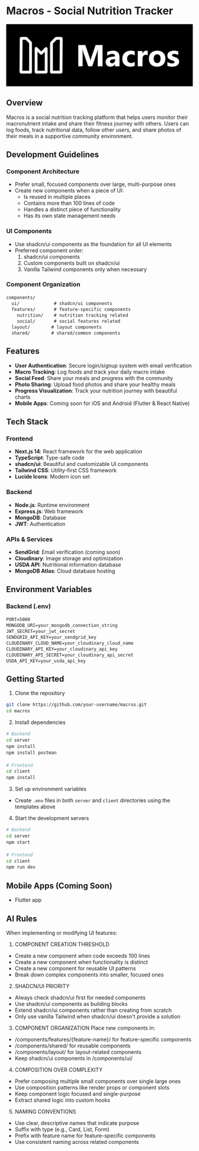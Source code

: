 # Macros - Social Nutrition Tracker

<div align="center">
  <img src="client/public/banner.png" alt="Macros - Social Nutrition Tracker" width="800"/>
</div>

## Overview
Macros is a social nutrition tracking platform that helps users monitor their macronutrient intake and share their fitness journey with others. Users can log foods, track nutritional data, follow other users, and share photos of their meals in a supportive community environment.

## Development Guidelines

### Component Architecture
- Prefer small, focused components over large, multi-purpose ones
- Create new components when a piece of UI:
  - Is reused in multiple places
  - Contains more than 100 lines of code
  - Handles a distinct piece of functionality
  - Has its own state management needs

### UI Components
- Use shadcn/ui components as the foundation for all UI elements
- Preferred component order:
  1. shadcn/ui components
  2. Custom components built on shadcn/ui
  3. Vanilla Tailwind components only when necessary

### Component Organization
```
components/
  ui/             # shadcn/ui components
  features/       # feature-specific components
    nutrition/    # nutrition tracking related
    social/       # social features related
  layout/        # layout components
  shared/        # shared/common components
```

## Features

- **User Authentication**: Secure login/signup system with email verification
- **Macro Tracking**: Log foods and track your daily macro intake
- **Social Feed**: Share your meals and progress with the community
- **Photo Sharing**: Upload food photos and share your healthy meals
- **Progress Visualization**: Track your nutrition journey with beautiful charts
- **Mobile Apps**: Coming soon for iOS and Android (Flutter & React Native)

## Tech Stack

### Frontend
- **Next.js 14**: React framework for the web application
- **TypeScript**: Type-safe code
- **shadcn/ui**: Beautiful and customizable UI components
- **Tailwind CSS**: Utility-first CSS framework
- **Lucide Icons**: Modern icon set

### Backend
- **Node.js**: Runtime environment
- **Express.js**: Web framework
- **MongoDB**: Database
- **JWT**: Authentication

### APIs & Services
- **SendGrid**: Email verification (coming soon)
- **Cloudinary**: Image storage and optimization
- **USDA API**: Nutritional information database
- **MongoDB Atlas**: Cloud database hosting

## Environment Variables

### Backend (.env)
```env
PORT=5000
MONGODB_URI=your_mongodb_connection_string
JWT_SECRET=your_jwt_secret
SENDGRID_API_KEY=your_sendgrid_key
CLOUDINARY_CLOUD_NAME=your_cloudinary_cloud_name
CLOUDINARY_API_KEY=your_cloudinary_api_key
CLOUDINARY_API_SECRET=your_cloudinary_api_secret
USDA_API_KEY=your_usda_api_key
```

## Getting Started

1. Clone the repository
```bash
git clone https://github.com/your-username/macros.git
cd macros
```

2. Install dependencies
```bash
# Backend
cd server
npm install
npm install postman

# Frontend
cd client
npm install
```

3. Set up environment variables
- Create `.env` files in both `server` and `client` directories using the templates above

4. Start the development servers
```bash
# Backend
cd server
npm start

# Frontend
cd client
npm run dev
```

## Mobile Apps (Coming Soon)
- Flutter app

## AI Rules

When implementing or modifying UI features:

1. COMPONENT CREATION THRESHOLD
- Create a new component when code exceeds 100 lines
- Create a new component when functionality is distinct
- Create a new component for reusable UI patterns
- Break down complex components into smaller, focused ones

2. SHADCN/UI PRIORITY
- Always check shadcn/ui first for needed components
- Use shadcn/ui components as building blocks
- Extend shadcn/ui components rather than creating from scratch
- Only use vanilla Tailwind when shadcn/ui doesn't provide a solution

3. COMPONENT ORGANIZATION
Place new components in:
- /components/features/{feature-name}/ for feature-specific components
- /components/shared/ for reusable components
- /components/layout/ for layout-related components
- Keep shadcn/ui components in /components/ui/

4. COMPOSITION OVER COMPLEXITY
- Prefer composing multiple small components over single large ones
- Use composition patterns like render props or component slots
- Keep component logic focused and single-purpose
- Extract shared logic into custom hooks

5. NAMING CONVENTIONS
- Use clear, descriptive names that indicate purpose
- Suffix with type (e.g., Card, List, Form)
- Prefix with feature name for feature-specific components
- Use consistent naming across related components